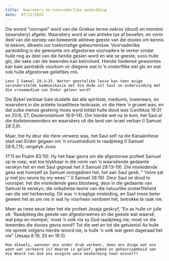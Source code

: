 ```yaml
---
title:  Waarsêery en voorvaderlike aanbidding
date:  07/12/2022
---
```


Die woord “voorspel” word van die Griekse terme _nekros_ (dood) en _manteia_ (waarsêery) afgelei. Waarsêery word al van antieke tye af beoefen, en vorm deel van die oproep van beweerde aktiewe geeste van die dooies om kennis te bekom, dikwels oor toekomstige gebeurtenisse. Voorvaderlike aanbidding is die gewoonte om afgestorwe voorvaders te vereer omdat hulle nog as deel van die familie gesien word en wie se geeste, soos hulle glo, die sake van die lewendes kan beïnvloed. Hierdie heidense gewoontes kan baie aantreklik voorkom vir diegene wat in ’n onsterflike siel glo en wat ook hulle afgestorwe geliefdes mis.

`Lees I Samuel 28:3–25. Watter geestelike lesse kan teen enige veronderstelde kommunikasie met die dode uit Saul se ondervinding met die vrouemedium van Endor geleer word?`

Die Bybel verklaar baie duidelik dat alle spiritiste, mediums, towenaars, en waarsêers in die antieke Israelitiese teokrasie, vir die Here ’n gruwel was, en dat sulke mense gestenig moes word totdat hulle dood was (Levítikus 19:31 en 20:6, 27; Deuteronómium 18:9–14). Om hierdie wet na te kom, het Saul al die dodebesweerders en waarsêers uit die land van Israel verban (I Samuel 28:3,9).

Maar, toe hy deur die Here verwerp was, het Saul self na die Kanaänitiese stad van Endor gegaan om ’n vrouemedium te raadpleeg (I Samuel 28:6,7,15; vergelyk Josia

17:11 en Psalm 83:10). Hy het haar gevra om die afgestorwe profeet Samuel op te roep, wat toe blykbaar in die vorm van ’n waarsêende gedaante verskyn het en met Saul gepraat het (I Samuel 28:13–19). Die misleidende gees wat homself as Samuel voorgedoen het, het aan Saul gesê, “ ‘môre sal jy met jou seuns by my wees’ ” (I Samuel 28:19). Deur Saul se dood te voorspel, het die misleidende gees blootweg, deur in die gedaante van Samuel te verskyn, die onbybelse teorie van die natuurlike onsterflikheid van die siel herbevestig. Dit was ’n kragtige misleiding, en Saul moes beter geweet het as om nie in wat hy voorheen verdoem het, betrokke te raak nie.

Meer as twee eeue later het die profeet Jesaja geskryf, “En as hulle vir julle sê: ‘Raadpleeg die geeste van afgestorwenes en die geeste wat waarsê, wat piep en mompel,’ moet ’n volk nie sy God raadpleeg nie;  moet vir die lewendes die dooies gevra word?  Tot die wet en tot die getuienis!  As hulle nie spreek volgens hierdie woord nie, is hulle ’n volk wat geen dageraad het nie” (Jesaja 8:19, 20 en 19:3).

`Hoe dikwels, wanneer ons onder druk verkeer, doen ons dinge wat ons weet wat verkeerd is? Waarom is geloof, gebed en gehoorsaamheid aan die Woord van God ons enigste ware beskerming teen onsself?`